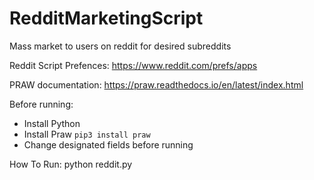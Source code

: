 # RedditMarketingScript
Mass market to users on reddit for desired subreddits

Reddit Script Prefences: https://www.reddit.com/prefs/apps

PRAW documentation:  https://praw.readthedocs.io/en/latest/index.html

Before running:
- Install Python
- Install Praw
`pip3 install praw`
- Change designated fields before running

How To Run:
python reddit.py

